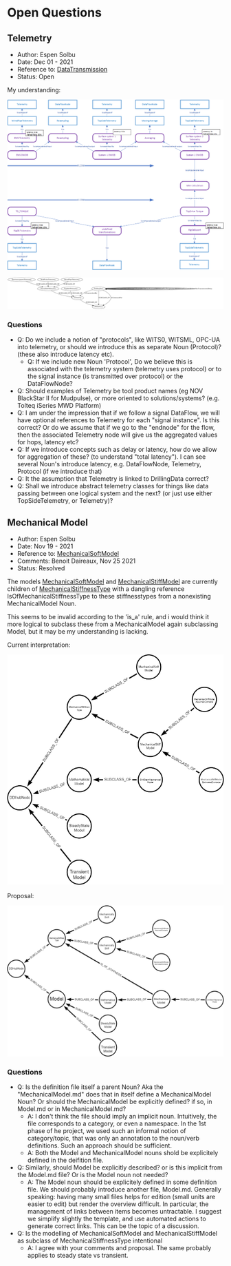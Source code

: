 # Open Questions

## Telemetry
* Author: Espen Solbu
* Date: Dec 01 - 2021
* Reference to: [DataTransmission](./definitions/DataTransmission.md)
* Status: Open

My understanding:

![Telemetry](./img/telemetry_understanding.png)

![Hierarchy](./diagrams/generated/DataTransmission.png)

### Questions

* Q: Do we include a notion of "protocols", like WITS0, WITSML, OPC-UA into telemetry, or should we introduce this as separate Noun (Protocol)? (these also introduce latency etc).
   * Q: If we include new Noun 'Protocol', Do we believe this is associated with the telemetry system (telemetry uses protocol) or to the signal instance (is transmitted over protocol) or the DataFlowNode?
* Q: Should examples of Telemetry be tool product names (eg NOV BlackStar II for Mudpulse), or more oriented to solutions/systems? (e.g. Tolteq iSeries MWD Platform) 
* Q: I am under the impression that if we follow a signal DataFlow, we will have optional references to Telemetry for each "signal instance". Is this correct? Or do we assume that if we go to the "endnode" for 
   the flow, then the associated Telemetry node will give us the aggregated values for hops, latency etc?
* Q: If we introduce concepts such as delay or latency, how do we allow for aggregation of these? (to understand "total latency"). I can see several Noun's introduce latency, e.g. DataFlowNode, Telemetry, Protocol (if we introduce that)
* Q: It the assumption that Telemetry is linked to DrillingData correct?
* Q: Shall we introduce abstract telemetry classes for things like data passing between one logical system and the next? (or just use either TopSideTelemetry, or Telemetry)?


## Mechanical Model
* Author: Espen Solbu
* Date: Nov 19 - 2021
* Reference to: [MechanicalSoftModel](./definitions/MechanicalModel.md#MechanicalSoftModel)
* Comments: Benoit Daireaux, Nov 25 2021
* Status: Resolved

The models [MechanicalSoftModel](./definitions/MechanicalModel.md#MechanicalSoftModel) and [MechanicalStiffModel](./definitions/MechanicalModel.md#MechanicalStiffModel) are currently children of [MechanicalStiffnessType](./definitions/MechanicalModel.md#MechanicalStiffnessType-) with a dangling reference IsOfMechanicalStiffnessType to these stiffnesstypes from a nonexisting MechanicalModel Noun.

This seems to be invalid according to the 'is_a' rule, and i would think it more logical to subclass these from a MechanicalModel again subclassing Model, but it may be my understanding is lacking. 

Current interpretation:

<img src="./img/Mechanical_Model.png" width="600" />

Proposal:

<img src="./img/Mechanical_Model_proposal.png" width="600" />

### Questions

* Q: Is the definition file itself a parent Noun? Aka the "MechanicalModel.md" does that in itself define a MechanicalModel Noun? Or should the MechanicalModel be explicitly defined? if so, in Model.md or in MechanicalModel.md?
  - A: I don't think the file should imply an implicit noun. Intuitively, the file corresponds to a category, or even a namespace. In the 1st phase of he project, we used such an informal notion of category/topic, that was only an annotation to the noun/verb definitions. Such an approach should be sufficient. 
  - A: Both the Model and MechanicalModel nouns shold be explicitely defined in the deifition file. 
* Q: Similarly, should Model be explicitly described? or is this implicit from the Model.md file? Or is the Model noun not needed?
  - A: The Model noun should be explicitely defined in some definition file. We should probably introduce another file, Model.md. Generally speaking: having many small files helps for edition (small units are easier to edit) but render the overview difficult. In particular, the management of links between items becomes untractable. I suggest we simplify slightly the template, and use automated actions to generate correct links. This can be the topic of a discussion.    
* Q: Is the modelling of MechanicalSoftModel and MechanicalStiffModel as subclass of MechanicalStiffnessType intentional
  - A: I agree with your comments and proposal. The same probably applies to steady state vs transient. 



